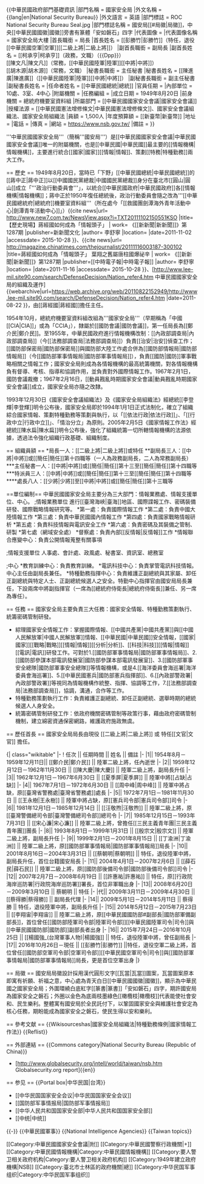 {{中華民國政府部門基礎資訊
|部門名稱       = 國家安全局
|外文名稱       = {{lang|en|National Security Bureau}}
|外文語言       = 英語
|部門標誌       = ROC National Security Bureau Seal.jpg
|部門標誌名稱 = 國安局[[#局徽|局徽]]，中央[[中華民國國徽|國徽]]旁書有篆體「安如磐石」四字
|代表圖像       =
|代表圖像名稱   = 國家安全局大樓
|首長職銜       = 局長
|首長姓名       = [[彭勝竹|彭勝竹]]（特任，退役[[中華民國空軍|空軍]][[二級上將|二級上將]]）
|副首長職銜     = 副局長
|副首長姓名     = [[柯承亨|柯承亨]]（政務，文職）（{{Dpp}}）<br />[[陳文凡|陳文凡]]（常務，[[中華民國陸軍|陸軍]][[中將|中將]]）<br />[[胡木源|胡木源]]（常務，文職）
|秘書長職銜     = 主任秘書
|秘書長姓名     = [[陳進廣|陳進廣]]（[[中華民國陸軍|陸軍]][[中將|中將]]）
|副秘書長職銜   = 副主任秘書
|副秘書長姓名   =
|任命者姓名     = [[中華民國總統|總統]]
|官員任期       = 
|內部單位       = 10處、3室、4中心
|附屬機關       = 
|任務編組       = 
|成立日期       = 1949年8月20日
|前身機關       = 總統府機要室資料組
|所屬部門       = [[中華民國國家安全會議|國家安全會議]]
|授權法源       = [[中華民國憲法增修條文|中華民國憲法增修條文]]、國家安全會議組織法、國家安全局組織法
|員額           = 1,500人
|年度預算額      = [[新臺幣|新臺幣]]
|地址           = 
|電話           =
|傳真           =
|網站           = https://www.nsb.gov.tw/
|備註           = 
}}

'''中華民國國家安全局'''（簡稱'''國安局'''）是[[中華民國國家安全會議|中華民國國家安全會議]]唯一的附屬機關，也是[[中華民國|中華民國]]最主要的[[情報機構|情報機構]]，主要進行統合[[國家|國家]][[情報|情報]]、策劃[[特務|特種勤務]]兩大工作。

== 歷史 ==
1949年8月20日，當時已「下野」[[中華民國總統|中華民國總統]]的[[蔣中正|蔣中正]]以[[中國國民黨總裁|中國國民黨總裁]]身分在臺北市[[圓山|圓山]]成立「'''政治行動委員會'''」，以統合[[中華民國政府|中華民國政府]]各[[情報機構|情報機構]]；蔣中正於1950年復任總統後，政治行動委員會隨之改為'''[[中華民國總統府|總統府]]機要室資料組'''（所在處今「[[救國團劍潭海外青年活動中心|劍潭青年活動中心]]」）<ref name="new7-TXT20111102150551KSO">{{cite news|url= http://www.new7.com.tw/NewsView.aspx?i=TXT20111102150551KSO  |title=【歷史現場】蔣經國如何成為「情報頭子」 | work= 《[[新新聞|新新聞]]》第1287期 |publisher=新新聞文化 |author= 李舒寧 |location= |date=2011-11-02 |accessdate= 2015-10-28 }}、{{cite news|url= http://magazine.chinatimes.com/thejournalist/20111116003187-300102  |title=蔣經國如何成為「情報頭子」 葉翔之舊屬唐柱國爆祕辛 | work= 《[[新新聞|新新聞]]》第1287期 |publisher=[[中時電子報|中時電子報]] |author= 李舒寧 |location= |date=2011-11-16 |accessdate= 2015-10-28 }}、</ref><ref>[http://www.lee-mil.site90.com/search/DefenseDecision/Nation_refer4.htm 中華民國國家安全局的組織及運作] {{webarchive|url=https://web.archive.org/web/20110822152949/http://www.lee-mil.site90.com/search/DefenseDecision/Nation_refer4.htm |date=2011-08-22 }}</ref>，由[[蔣經國|蔣經國]]擔任主任。

1954年10月，總統府機要室資料組改組為'''國家安全局'''（早期稱為「中國[[CIA|CIA]]」或為「CCIA」）<ref name="new7-TXT20111102150551KSO"/>，隸屬於[[國防會議|國防會議]]，第一任局長為[[鄭介民|鄭介民]]。至1955年，中華民國政府進行情報機構改制：[[內政部調查局|內政部調查局]]（今[[法務部調查局|法務部調查局]]）負責[[治安|治安]]偵查工作；[[國防部保密局|國防部保密局]]與國防部大陸工作處合併為[[國防部情報局|國防部情報局]]（今[[國防部軍事情報局|國防部軍事情報局]]），負責[[國防|國防]]軍事戰略相關之情報工作；國家安全局則成為各情報機構的最高統籌機關，對各情報機構負有督導、考核、指導和協調作用，並負責對外國際情報工作。1967年2月1日，國防會議裁撤；1967年2月16日，[[動員戡亂時期國家安全會議|動員戡亂時期國家安全會議]]成立，國家安全局亦隨之改隸。

1993年12月30日《國家安全會議組織法》及《國家安全局組織法》經總統[[李登輝|李登輝]]明令公布後，國家安全局即於1994年1月1日正式法制化，確立了組織綜合國家情報、策劃特種勤務等策劃與執行，以「[[依法行政|依法行政]]」、「[[行政中立|行政中立]]」、「情治分立」為原則。2005年2月5日《國家情報工作法》經總統[[陳水扁|陳水扁]]明令公布後，強化了組織統籌一切所轄情報機構的法源依據，透過法令強化組織行政基礎、組織制度。

== 組織員額 ==
*局長一人：[[二級上將|二級上將]]或特任
**副局長三人：[[中將|中將]]或[[簡任|簡任]]第十四職等（一人為政務副局長，二人為常務副局長）
***主任秘書一人：[[中將|中將]]或[[簡任|簡任]]第十三至[[簡任|簡任]]第十四職等
***特派員三人：[[中將|中將]]或[[簡任|簡任]]第十三至[[簡任|簡任]]第十四職等
****處長八人：[[少將|少將]]至[[中將|中將]]或[[簡任|簡任]]第十三職等

==單位編制==
中華民國國家安全局主要分為三大部門：情報業務處、情報支援單位、中心。
;情報業務單位
進行[[臺灣海峽|臺海]]地區、國際諜報工作、密碼裝備研發、國際戰略情報研究等。
*第一處：負責國際情報工作
*第二處：負責中國大陸情報工作
*第三處：負責中華民國國內情報工作
*第四處：負責國家戰略情報研析
*第五處：負責科技情報與電訊安全工作
*第六處：負責密碼及其裝備之管制、研製
*第七處（網域安全處）
*督察處：負責內部[[反情報|反情報]]工作
*情報聯合應變中心：負責公開情報蒐整有關事項

;情報支援單位
人事處、會計處、政風處、秘書室、資訊室、總務室

;中心
*教育訓練中心：負責教育訓練。
*電訊科技中心：負責掌管電訊科技情報。中心主任由副局長兼任。
*特種勤務指揮中心：負責維護正副總統與其家屬、卸任正副總統與特定人士、正副總統候選人之安全。特勤中心指揮官由國安局局長兼任，下設兩席中將副指揮官（一席為[[總統府侍衛長|總統府侍衛長]]兼任、另一席為專任）。

== 任務 ==
國家安全局主要負責三大任務：國家安全情報、特種勤務策劃執行、統籌密碼管制研發。

* 綜理國家安全情報工作：掌握國際情報、[[中國共產黨|中國共產黨]]與[[中國人民解放軍|中國人民解放軍]]情報、[[中華民國|中華民國]]安全情報，[[國家|國家]][[戰略|戰略]][[情報|情報]][[分析|分析]]、[[科技|科技]][[情報|情報]][[電訊|電訊]]研發工作。可對於1.[[國防部軍事情報局|國防部軍事情報局]]、2.[[國防部參謀本部電訊發展室|國防部參謀本部電訊發展室]]、3.[[國防部軍事安全總隊|國防部軍事安全總隊]]等情報機構，或是4.[[海洋委員會海巡署|海洋委員會海巡署]]、5.[[中華民國憲兵|國防部憲兵指揮部]]、6.[[內政部警政署|內政部警政署]]等視同為情報機構作統整、指揮、協調等工作，7.[[法務部調查局|法務部調查局]]，協調，溝通，合作等工作。
* 特種勤務策劃執行工作：負責維護正副總統、卸任正副總統、選舉時期的總統候選人人身安全。
* 統籌密碼管制研發工作：依政府機關密碼管制等政策行事，藉由政府密碼管制機制，建立綿密資通保密網路，維護政府施政無虞。

== 歷任首長 ==
國家安全局局長由現役 [[二級上將|二級上將]] 或 特任[[文官|文官]] 擔任。

{| class="wikitable"
|-
! 任次 || 任期時間 || 姓名 || 備註
|-
|1|| 1954年8月－1959年12月11日|| [[鄭介民|鄭介民]] || 陸軍二級上將，任內逝世
|-
|2|| 1959年12月12日－1962年11月30日 || [[陳大慶|陳大慶]] || 陸軍二級上將，副局長升任
|-
|3|| 1962年12月1日－1967年6月30日 || [[夏季屏|夏季屏]] || 陸軍中將[[占缺|占缺]]
|-
|4|| 1967年7月1日－1972年6月30日 || [[周中峰|周中峰]] || 陸軍中將占缺，原[[臺灣省警務處|臺灣省警務處]]處長
|-
|5|| 1972年7月1日－1981年11月30日 || [[王永樹|王永樹]] || 陸軍中將占缺，原[[憲兵司令部|憲兵司令部]]司令
|-
|6|| 1981年12月1日－1985年12月14日 || [[汪敬煦|汪敬煦]] || 陸軍二級上將，原[[臺灣警備總司令部|臺灣警備總司令部]]總司令
|-
|7|| 1985年12月15日－1993年7月31日 || [[宋心濂|宋心濂]] || 陸軍二級上將，曾擔任[[三民主義青年團|三民主義青年團]]團長
|-
|8|| 1993年8月1日－1999年1月31日 || [[殷宗文|殷宗文]] || 陸軍二級上將，副局長升任
|-
|9|| 1999年2月1日－2001年8月15日 || [[丁渝洲|丁渝洲]] || 陸軍二級上將，原[[國防部軍事情報局|國防部軍事情報局]]局長
|-
|10|| 2001年8月16日－2004年3月31日 || [[蔡朝明|蔡朝明]] || 特任，退役陸軍中將，副局長升任，首位台籍國安局長
|-
|11|| 2004年4月1日－2007年2月6日 || [[薛石民|薛石民]] || 陸軍二級上將，原[[國防部後備司令部|國防部後備司令部]]司令
|-
|12|| 2007年2月7日－2008年6月19日 || [[許惠祐|許惠祐]] || 特任，原[[行政院海岸巡防署|行政院海岸巡防署]]署長，首位非軍職出身
|-
|13|| 2008年6月20日－2009年3月10日 || 蔡朝明 || 特任
|-
|代|| 2009年3月11日－2009年4月30日 || [[蔡得勝|蔡得勝]] || 副局長代理
|-
|14|| 2009年5月1日－2014年5月11日 || 蔡得勝 || 特任，退役陸軍中將，副局長升任
|-
|15|| 2014年5月12日－2015年7月23日 || [[李翔宙|李翔宙]] || 陸軍二級上將，原[[中華民國國防部#副部長|國防部軍備副部長]]，首位曾任[[國防部陸軍司令部|陸軍司令部]][[中華民國陸軍司令|司令]]與[[中華民國國防部|國防部]]副部長者出身
|-
|16|| 2015年7月24日－2016年10月25日 || [[楊國強_(台灣軍事人物)|楊國強]] || 特任，退役陸軍中將，曾任副局長
|-
|17|| 2016年10月26日－現任 || [[彭勝竹|彭勝竹]] ||特任，退役空軍二級上將，首位曾任[[國防部空軍司令部|空軍司令部]][[中華民國空軍司令|司令]]與[[國防部軍事情報局|國防部軍事情報局]]局長，更是首位空軍出身 
|}

== 局徽 ==
國安局局徽設計採用漢代圓形文字[[瓦當|瓦當]]圖案，瓦當圖案原本即寓有祈願、祈福之意，中心處為青天白日[[中華民國國徽|國徽]]，顯示為中華民國之國家安全局；外圍環繞白底紅字[[篆書|篆書]]「安如磐石」四字，期許國安局為國家安全之磐石；外圈以金色為底兩枝墨綠色[[橄欖枝|橄欖枝]]代表能使社會安和、民生樂利。整體寓有國安局於全民託付下，以鞏固國家安全與維護社會安定為核心任務，期盼能成為國家安全之磐石，使民生得以安和樂利。

== 參考文献 ==
{{Wikisourceshas|國家安全局組織法|特種勤務條例|國家情報工作法}}
{{Reflist}}

== 外部連結 ==
{{Commons category|National Security Bureau (Republic of China)}}
* [http://www.globalsecurity.org/intell/world/taiwan/nsb.htm Globalsecurity.org report]{{en}}

== 参见 ==
{{Portal box|中华民国|台湾}}
* [[中华民国国家安全会议|中华民国国家安全会议]]
* [[国防部军事情报局|国防部军事情报局]]
* [[中华人民共和国国家安全部|中华人民共和国国家安全部]]
* [[中统|中统]]

{{-}}
{{中華民國軍事}}
{{National Intelligence Agencies}}
{{Taiwan topics}}

[[Category:中華民國國家安全會議|附]]
[[Category:中華民國警察行政機關|+]]
[[Category:中華民國情報機構|Category:中華民國情報機構]]
[[Category:要人警卫相关政府机构|Category:要人警卫相关政府机构]]
[[Category:1949年建立政府機構|NSB]]
[[Category:臺北市士林區的政府機關|總]]
[[Category:中华民国军事组织|Category:中华民国军事组织]]